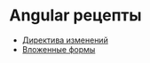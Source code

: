 # Angular рецепты

- [Директива изменений](./projects/changes/README.md)
- [Вложенные формы](./projects/nested-forms/README.md)